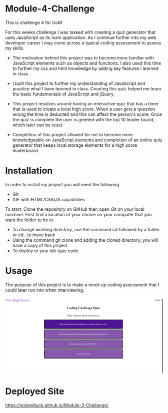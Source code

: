 # Module-4-Challenge
This is challenge 4 for UoM

For this weeks challenge I was tasked with creating a quiz generator that uses JavaScript as its main application. As I continue further into my web developer career I may come across a typical coding assessment to assess my skills. 

- The motivation behind this project was to become more familiar with JavaScript elements such as objects and functions. I also used this time to further my css and html knowledge by adding key features I learned in class.  
 

- I built this project to further my understanding of JavaScript and practice what I have learned in class. Creating this quiz helped me learn the basic fundamentals of JavaScript and jQuery. 

- This project resolves around having an interactive quiz that has a timer that is used to create a local high score. When a user gets a question wrong the time is deducted and this can affect the person's score. Once the quiz is complete the user is greeted with the top 10 leader board, which later can be reset. 

- Completion of this project allowed for me to become more knowledgeable on JavaScript elements and completion of an online quiz generator that keeps local storage elements for a high score leaderboard. 



# Installation
In order to install my project you will need the following

- Git
- IDE with HTML/CSS/JS capabilities 

To start: 
Clone the repository on GitHub then open Git on your local machine. First find a location of your choice on your computer that you want the folder to be in.
- To change working directory, use the command cd followed by a folder or cd.. to move back  
- Using the command git clone and adding the cloned directory, you will have a copy of this project
- To deploy to your ide type code. 

# Usage 
The purpose of this project is to make a mock up coding assessment that I could later run into when interviewing. 


![Challange4](./images/coding%20challenge.PNG)

# Deployed Site 
https://wixkedluck.github.io/Module-3-Challange/

